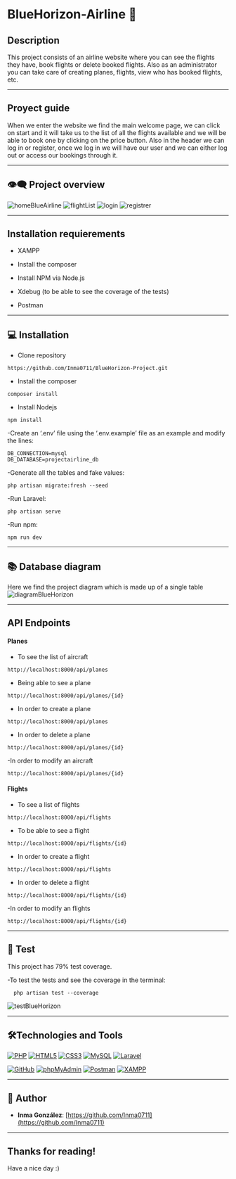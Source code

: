 # BlueHorizon-Airline 💼

## Description
This project consists of an airline website where you can see the flights they have, book flights or delete booked flights. Also as an administrator you can take care of creating planes, flights, view who has booked flights, etc.


***
## Proyect guide
When we enter the website we find the main welcome page, we can click on start and it will take us to the list of all the flights available and we will be able to book one by clicking on the price button. Also in the header we can log in or register, once we log in we will have our user and we can either log out or access our bookings through it.


***
## :eye_speech_bubble: Project overview

![homeBlueAirline](https://github.com/user-attachments/assets/cd564260-9906-41da-9c79-9642baef613f)
![flightList](https://github.com/user-attachments/assets/1ed522ba-1618-4c6e-bac7-053a8ea5f577)
![login](https://github.com/user-attachments/assets/a665f2a8-5e2b-4005-95dd-3173d7a43692)
![registrer](https://github.com/user-attachments/assets/1505c911-e89b-4247-b06f-e854522f748a)


***
## Installation requierements
- XAMPP

- Install the composer

- Install NPM via Node.js

- Xdebug (to be able to see the coverage of the tests)

- Postman


***
## 💻 Installation
- Clone repository
```
https://github.com/Inma0711/BlueHorizon-Project.git
```
- Install the composer

```
composer install
```
- Install Nodejs

```
npm install
```

-Create an ‘.env’ file using the ‘.env.example’ file as an example and modify the lines:

    DB_CONNECTION=mysql
    DB_DATABASE=projectairline_db

-Generate all the tables and fake values:

```
php artisan migrate:fresh --seed
```
-Run Laravel:

```
php artisan serve
```
-Run npm:

```
npm run dev
```

***
## 📚 Database diagram
Here we find the project diagram which is made up of a single table
![diagramBlueHorizon](https://github.com/user-attachments/assets/7c09f62e-0a37-4249-a1ce-13f4f92d5fdd)



***
## API Endpoints
#### Planes
- To see the list of aircraft

```
http://localhost:8000/api/planes
```
- Being able to see a plane
```
http://localhost:8000/api/planes/{id}
```
- In order to create a plane

```
http://localhost:8000/api/planes
```
- In order to delete a plane

```
http://localhost:8000/api/planes/{id}
```
-In order to modify an aircraft

```
http://localhost:8000/api/planes/{id}
```
#### Flights
- To see a list of flights

```
http://localhost:8000/api/flights
```
- To be able to see a flight

```
http://localhost:8000/api/flights/{id}
```
- In order to create a flight

```
http://localhost:8000/api/flights
```
- In order to delete a flight

```
http://localhost:8000/api/flights/{id}
```
-In order to modify an flights

```
http://localhost:8000/api/flights/{id}
```

***
## 👾 Test
This project has 79% test coverage.

-To test the tests and see the coverage in the terminal:

```
  php artisan test --coverage
```
![testBlueHorizon](https://github.com/user-attachments/assets/76ebf22c-a6be-4c56-8085-05e8d9684960)



***
## 🛠️Technologies and Tools

<a href='https://github.com/shivamkapasia0' target="_blank"><img alt='PHP' src='https://img.shields.io/badge/PHP-100000?style=for-the-badge&logo=PHP&logoColor=white&labelColor=777BB4&color=777BB4'/></a>
<a href='https://github.com/shivamkapasia0' target="_blank"><img alt='HTML5' src='https://img.shields.io/badge/HTML5-100000?style=for-the-badge&logo=HTML5&logoColor=white&labelColor=E34F26&color=E34F26'/></a>
<a href='https://github.com/shivamkapasia0' target="_blank"><img alt='CSS3' src='https://img.shields.io/badge/CSS3-100000?style=for-the-badge&logo=CSS3&logoColor=white&labelColor=1572B6&color=1572B6'/></a>
<a href='https://github.com/shivamkapasia0' target="_blank"><img alt='MySQL' src='https://img.shields.io/badge/MySQL-100000?style=for-the-badge&logo=MySQL&logoColor=white&labelColor=4479A1&color=4479A1'/></a>
<a href='https://github.com/shivamkapasia0' target="_blank"><img alt='Laravel' src='https://img.shields.io/badge/Laravel-100000?style=for-the-badge&logo=Laravel&logoColor=white&labelColor=FF2D20&color=FF2D20'/></a>

<a href='https://github.com/shivamkapasia0' target="_blank"><img alt='GitHub' src='https://img.shields.io/badge/GitHub-100000?style=for-the-badge&logo=GitHub&logoColor=white&labelColor=181717&color=181717'/></a>
<a href='https://github.com/shivamkapasia0' target="_blank"><img alt='phpMyAdmin' src='https://img.shields.io/badge/phpMyAdmin-100000?style=for-the-badge&logo=phpMyAdmin&logoColor=white&labelColor=6C78AF&color=6C78AF'/></a>
<a href='https://github.com/shivamkapasia0' target="_blank"><img alt='Postman' src='https://img.shields.io/badge/Postman-100000?style=for-the-badge&logo=Postman&logoColor=white&labelColor=FF6C37&color=FF6C37'/></a>
<a href='https://github.com/shivamkapasia0' target="_blank"><img alt='XAMPP' src='https://img.shields.io/badge/XAMPP-100000?style=for-the-badge&logo=XAMPP&logoColor=white&labelColor=FB7A24&color=FB7A24'/></a>


***
## :bust_in_silhouette: Author
- **Inma González**: [https://github.com/Inma0711](https://github.com/Inma0711)


***
## Thanks for reading!
Have a nice day :)

